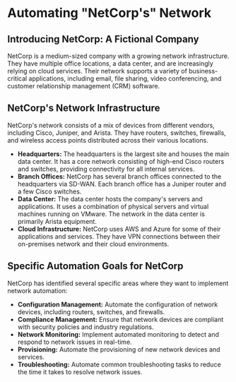 # Automating "NetCorp's" Network
## Introducing NetCorp: A Fictional Company
NetCorp is a medium-sized company with a growing network infrastructure. They have multiple office locations, a data center, and are increasingly relying on cloud services. Their network supports a variety of business-critical applications, including email, file sharing, video conferencing, and customer relationship management (CRM) software.

## NetCorp's Network Infrastructure

NetCorp's network consists of a mix of devices from different vendors, including Cisco, Juniper, and Arista. They have routers, switches, firewalls, and wireless access points distributed across their various locations.

- **Headquarters:** The headquarters is the largest site and houses the main data center. It has a core network consisting of high-end Cisco routers and switches, providing connectivity for all internal services.
- **Branch Offices:** NetCorp has several branch offices connected to the headquarters via SD-WAN. Each branch office has a Juniper router and a few Cisco switches.
- **Data Center:** The data center hosts the company's servers and applications. It uses a combination of physical servers and virtual machines running on VMware. The network in the data center is primarily Arista equipment.
- **Cloud Infrastructure:** NetCorp uses AWS and Azure for some of their applications and services. They have VPN connections between their on-premises network and their cloud environments.

## Specific Automation Goals for NetCorp

NetCorp has identified several specific areas where they want to implement network automation:

- **Configuration Management:** Automate the configuration of network devices, including routers, switches, and firewalls.
- **Compliance Management:** Ensure that network devices are compliant with security policies and industry regulations.
- **Network Monitoring:** Implement automated monitoring to detect and respond to network issues in real-time.
- **Provisioning:** Automate the provisioning of new network devices and services.
- **Troubleshooting:** Automate common troubleshooting tasks to reduce the time it takes to resolve network issues.

